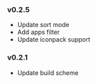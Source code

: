 ### v0.2.5
* Update sort mode
* Add apps filter
* Update iconpack support

### v0.2.1
* Update build scheme
